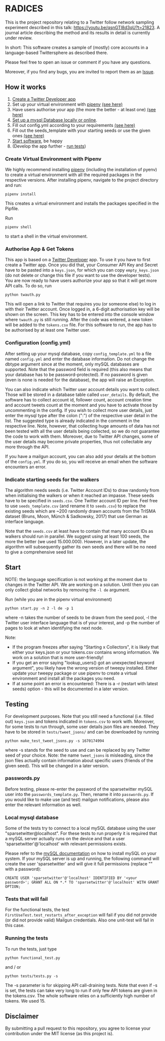 # RADICES

This is the project repository relating to a Twitter follow network sampling experiment described in this talk: https://youtu.be/qsnGTl8d3qU?t=21823. A journal article describing the method and its results in detail is currently under review.

In short: This software creates a sample of (mostly) core accounts in a language-based Twittersphere as described there.

Please feel free to open an issue or comment if you have any questions.

Moreover, if you find any bugs, you are invited to report them as an [Issue](https://github.com/FlxVctr/SparseTwitter/issues).

## How it works
1. [Create a Twitter Developer app](https://developer.twitter.com/en/docs/basics/getting-started)
2. Set up your virtual environment with [pipenv](https://pipenv.readthedocs.io/en/latest/) [(see here)](#Create-Virtual-Environment-with-Pipenv)
3. Have users authorise your app (the more the better - at least one) [(see here)](#authorise-app--get-tokens)
4. [Set up a mysql Database locally or online](https://dev.mysql.com/doc/mysql-getting-started/en/).
5. Fill out config.yml according to your requirements [(see here)](#configuration-configyml)
6. Fill out the seeds_template with your starting seeds or use the given ones [(see here)](#Indicate-starting-seeds-for-the-walkers)
7. [Start software](#Start), be happy
8. (Develop the app further - [run tests](#Testing))

### Create Virtual Environment with Pipenv
We highly recommend installing [pipenv](https://pipenv.readthedocs.io/en/latest) (including the installation of pyenv) to create a virtual environment with all the required packages in the respective versions.
After installing pipenv, navigate to the project directory and run:

```
pipenv install
```
This creates a virtual environment and installs the packages specified in the Pipfile.

Run
```
pipenv shell
```
to start a shell in the virtual environment.

### Authorise App & Get Tokens
This app is based on a [Twitter Developer](https://developer.twitter.com/) app. To use it you have to first create a Twitter app.
Once you did that, your Consumer API Key and Secret have to be pasted into a `keys.json`, for which you can copy `empty_keys.json` (do not delete or change this file if you want to use the developer tests).
You are now ready to have users authorize your app so that it will get more API calls. To do so, run
```
python twauth.py
```
This will open a link to Twitter that requires you (or someone else) to log in with their Twitter account. Once logged in, a 6-digit authorisation key will be shown on the screen. This key has to be entered into the console window where `twauth.py` is still running. After the code was entered, a new token will be added to the `tokens.csv` file. For this software to run, the app has to be authorised by at least one Twitter user.

### Configuration (config.yml)
After setting up your mysql database, copy `config_template.yml` to a file named `config.yml` and enter the database information. Do not change the dbtype argument since at the moment, only mySQL databases are supported.
Note that the password field is required (this also means that your database has to be password-protected). If no password is given (even is none is needed for the database), the app will raise an Exception.

You can also indicate which Twitter user account details you want to collect. Those will be stored in a database table called `user_details`. By default, the software has to collect account id, follower count, account creation time and account tweets count at the moment and you have to activate those by uncommenting in the config. If you wish to collect more user details, just enter the mysql type after the colon (":") of the respective user detail in the list. The suggested type is already indicated in the comment in the respective line. Note, however, that collecting huge amounts of data has not been tested with all the user details being collected, so we do not guarantee the code to work with them. Moreover, due to Twitter API changes, some of the user details may become private properties, thus not collectable any more through the API.

If you have a mailgun account, you can also add your details at the bottom of the `config.yml`. If you do so, you will receive an email when the software encounters an error.

### Indicate starting seeds for the walkers
The algorithm needs seeds (i.e. Twitter Account IDs) to draw randomly from when initialising the walkers or when it reached an impasse. These seeds have to be specified in `seeds.csv`. One Twitter account ID per line. Feel free to use `seeds_template.csv` (and rename it to `seeds.csv`) to replace the existing seeds which are ~200 randomly drawn accounts from the TrISMA dataset (Bruns, Moon, Münch & Sadkowsky, 2017) that use German as interface language.

Note that the `seeds.csv` at least have to contain that many account IDs as walkers should run in parallel. We suggest using at least 100 seeds, the more the better (we used 15.000.000). However, in a later update, the algorithm will subsequently gather its own seeds and there will be no need to give a comprehensive seed list

## Start

NOTE: the language specification is not working at the moment due to changes in the Twitter API. We are working on a solution. Until then you can only collect global networks by removing the `-l de` argument.

Run (while you are in the pipenv virtual environment)
```
python start.py -n 2 -l de -p 1
```
where -n takes the number of seeds to be drawn from the seed pool, -l the Twitter user interface language that is of your interest, and -p the number of pages to look at when identifying the next node.

Note:
- If the program freezes after saying "Starting x Collectors", it is likely that either your keys.json or your tokens.csv contains wrong information. We work on a solution that is more user-friendly!
- If you get an error saying "lookup_users() got an unexpected keyword argument", you likely have the wrong version of tweepy installed. Either update your tweepy package or use pipenv to create a virtual environment and install all the packages you need.
- If at some point an error is encountered: There is a -r (restart with latest seeds) option - this will be documented in a later version.


## Testing

For development purposes. Note that you still need a functional (i.e. filled out) `keys.json` and tokens indicated in `tokens.csv` to work with.
Moreover, for some tests to run through, some user details json files are needed. They have to be stored in `tests/tweet_jsons/` and can be downloaded by running
```
python make_test_tweet_jsons.py -s 1670174994
```
where -s stands for the seed to use and can be replaced by any Twitter seed of your choice.
Note: the name `tweet_jsons` is misleading, since the json files actually contain information about specific users (friends of the given seed). This will be changed in a later version.

### passwords.py
Before testing, please re-enter the password of the sparsetwitter mySQL user into the `passwords_template.py`. Then, rename it into `passwords.py`. If you would like to make use (and test) mailgun notifications, please also enter the relevant information as well.

### Local mysql database
Some of the tests try to connect to a local mySQL database using the user "sparsetwitter@localhost". For these tests to run properly it is required that a mySQL server actually runs on the device and that a user 'sparsetwitter'@'localhost' with relevant permissions exists.

Please refer to the [mySQL documentation](https://dev.mysql.com/doc/mysql-installation-excerpt/5.5/en/installing.html) on how to install mySQL on your system. If your mySQL server is up and running, the following command will create the user 'sparsetwitter' and will give it full permissions (replace "<your password>" with a password):

```
CREATE USER 'sparsetwitter'@'localhost' IDENTIFIED BY '<your password>'; GRANT ALL ON *.* TO 'sparsetwitter'@'localhost' WITH GRANT OPTION;
```

### Tests that will fail
For the functional tests, the test `FirstUseTest.test_restarts_after_exception` will fail if you did not provide (or did not provide valid) Mailgun credentials. Also one unit-test will fail in this case.

### Running the tests
To run the tests, just type

```
python functional_test.py
```

and / or

```
python tests/tests.py -s
```
The -s parameter is for skipping API call-draining tests. Note that even if -s is set, the tests can take very long to run if only few API tokens are given in the tokens.csv. The whole software relies on a sufficiently high number of tokens. We used 15.

## Disclaimer
By submitting a pull request to this repository, you agree to license your contribution under the MIT license (as this project is).
